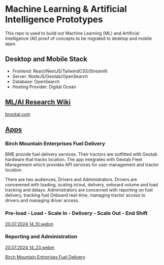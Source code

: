 # Machine Learning & Artificial Intelligence Prototypes

This repo is used to build out Machine Learning (ML) and Artificial Intelligence (AI) proof of concepts to be migrated to desktop and mobile apps.

## Desktop and Mobile Stack
- Frontend: React/NextJS/TailwindCSS/Streamlit
- Server: NodeJS/Geotab/OpenSearch
- Database: OpenSearch
- Hosting Provider: Digital Ocean

## <a href="https://github.com/brockai/brockai/wiki" target="_blank">ML/AI Research Wiki</a>

<a href="https://brockai.com" target="_blank">brockai.com</a>

## [Apps](#apps)

### Birch Mountain Enterprises Fuel Delivery

BME provide fuel delivery services. Their tractors are outfitted with Geotab hardware that tracks location. The app integrates with Geotab Fleet Management which provides API services for user management and tractor location. 

There are two audiences, Drivers and Administrators. Drivers are concerened with loading, scaling in/out, delivery, onboard volume and load tracking and delays. Administrators are concerned with reporting on fuel delivery, tracking fuel Onboard real-time, managing tractor access to drivers and managing driver access.

### Pre-load - Load - Scale In - Delivery - Scale Out - End Shift
[20.07.2024 14_10.webm](https://github.com/user-attachments/assets/08e4e3c1-8de1-4ddc-89a1-42e0d91c25bf)

### Reporting and Administration
[20.07.2024 14_23.webm](https://github.com/user-attachments/assets/2ffad4b5-ec0d-44a9-a00f-5b1dfebec8b6)

<a href="https://bme.brockai.com" target="_blank">Birch Mountain Entrprises Fuel Delivery</a>
